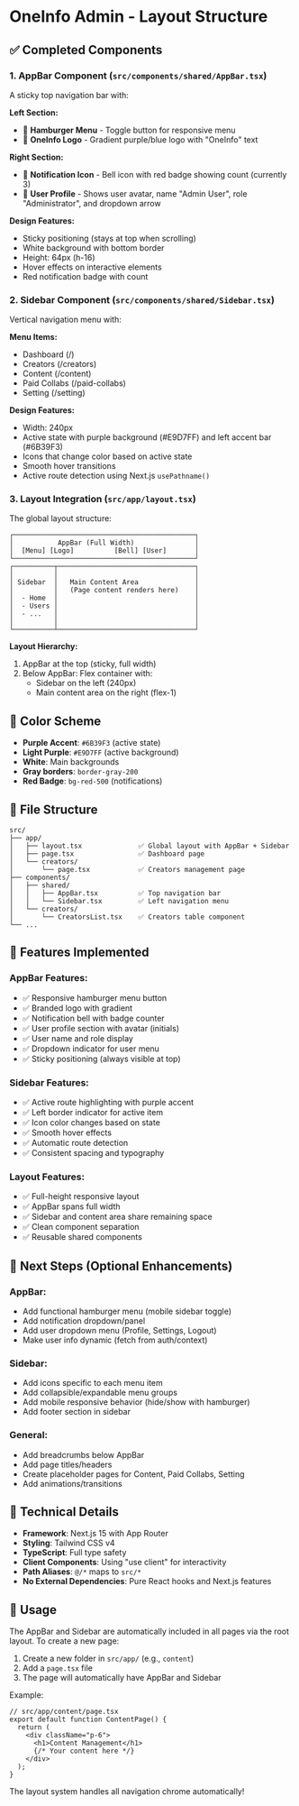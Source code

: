 # OneInfo Admin - Layout Structure

## ✅ Completed Components

### 1. **AppBar Component** (`src/components/shared/AppBar.tsx`)

A sticky top navigation bar with:

**Left Section:**
- 🍔 **Hamburger Menu** - Toggle button for responsive menu
- 🎨 **OneInfo Logo** - Gradient purple/blue logo with "OneInfo" text

**Right Section:**
- 🔔 **Notification Icon** - Bell icon with red badge showing count (currently 3)
- 👤 **User Profile** - Shows user avatar, name "Admin User", role "Administrator", and dropdown arrow

**Design Features:**
- Sticky positioning (stays at top when scrolling)
- White background with bottom border
- Height: 64px (h-16)
- Hover effects on interactive elements
- Red notification badge with count

### 2. **Sidebar Component** (`src/components/shared/Sidebar.tsx`)

Vertical navigation menu with:

**Menu Items:**
- Dashboard (/)
- Creators (/creators)
- Content (/content)
- Paid Collabs (/paid-collabs)
- Setting (/setting)

**Design Features:**
- Width: 240px
- Active state with purple background (#E9D7FF) and left accent bar (#6B39F3)
- Icons that change color based on active state
- Smooth hover transitions
- Active route detection using Next.js `usePathname()`

### 3. **Layout Integration** (`src/app/layout.tsx`)

The global layout structure:

```
┌─────────────────────────────────────────────┐
│           AppBar (Full Width)               │
│  [Menu] [Logo]          [Bell] [User]       │
└─────────────────────────────────────────────┘
┌──────────┬──────────────────────────────────┐
│          │                                  │
│ Sidebar  │   Main Content Area              │
│          │   (Page content renders here)    │
│  - Home  │                                  │
│  - Users │                                  │
│  - ...   │                                  │
│          │                                  │
└──────────┴──────────────────────────────────┘
```

**Layout Hierarchy:**
1. AppBar at the top (sticky, full width)
2. Below AppBar: Flex container with:
   - Sidebar on the left (240px)
   - Main content area on the right (flex-1)

## 🎨 Color Scheme

- **Purple Accent**: `#6B39F3` (active state)
- **Light Purple**: `#E9D7FF` (active background)
- **White**: Main backgrounds
- **Gray borders**: `border-gray-200`
- **Red Badge**: `bg-red-500` (notifications)

## 📂 File Structure

```
src/
├── app/
│   ├── layout.tsx              ✅ Global layout with AppBar + Sidebar
│   ├── page.tsx                ✅ Dashboard page
│   └── creators/
│       └── page.tsx            ✅ Creators management page
├── components/
│   ├── shared/
│   │   ├── AppBar.tsx          ✅ Top navigation bar
│   │   └── Sidebar.tsx         ✅ Left navigation menu
│   └── creators/
│       └── CreatorsList.tsx    ✅ Creators table component
└── ...
```

## 🚀 Features Implemented

### AppBar Features:
- ✅ Responsive hamburger menu button
- ✅ Branded logo with gradient
- ✅ Notification bell with badge counter
- ✅ User profile section with avatar (initials)
- ✅ User name and role display
- ✅ Dropdown indicator for user menu
- ✅ Sticky positioning (always visible at top)

### Sidebar Features:
- ✅ Active route highlighting with purple accent
- ✅ Left border indicator for active item
- ✅ Icon color changes based on state
- ✅ Smooth hover effects
- ✅ Automatic route detection
- ✅ Consistent spacing and typography

### Layout Features:
- ✅ Full-height responsive layout
- ✅ AppBar spans full width
- ✅ Sidebar and content area share remaining space
- ✅ Clean component separation
- ✅ Reusable shared components

## 🎯 Next Steps (Optional Enhancements)

### AppBar:
- Add functional hamburger menu (mobile sidebar toggle)
- Add notification dropdown/panel
- Add user dropdown menu (Profile, Settings, Logout)
- Make user info dynamic (fetch from auth/context)

### Sidebar:
- Add icons specific to each menu item
- Add collapsible/expandable menu groups
- Add mobile responsive behavior (hide/show with hamburger)
- Add footer section in sidebar

### General:
- Add breadcrumbs below AppBar
- Add page titles/headers
- Create placeholder pages for Content, Paid Collabs, Setting
- Add animations/transitions

## 🔧 Technical Details

- **Framework**: Next.js 15 with App Router
- **Styling**: Tailwind CSS v4
- **TypeScript**: Full type safety
- **Client Components**: Using "use client" for interactivity
- **Path Aliases**: `@/*` maps to `src/*`
- **No External Dependencies**: Pure React hooks and Next.js features

## 📝 Usage

The AppBar and Sidebar are automatically included in all pages via the root layout. To create a new page:

1. Create a new folder in `src/app/` (e.g., `content`)
2. Add a `page.tsx` file
3. The page will automatically have AppBar and Sidebar

Example:
```tsx
// src/app/content/page.tsx
export default function ContentPage() {
  return (
    <div className="p-6">
      <h1>Content Management</h1>
      {/* Your content here */}
    </div>
  );
}
```

The layout system handles all navigation chrome automatically!
